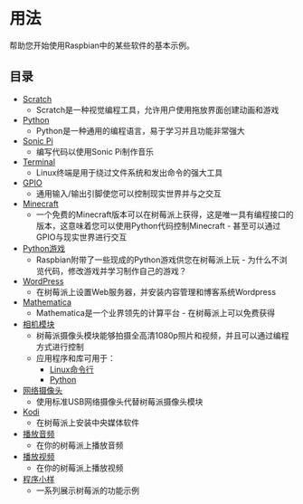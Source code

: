 # 用法

帮助您开始使用Raspbian中的某些软件的基本示例。

## 目录

- [Scratch](docs/usage/scratch/README.md)
    - Scratch是一种视觉编程工具，允许用户使用拖放界面创建动画和游戏
- [Python](docs/usage/python/README.md)
    - Python是一种通用的编程语言，易于学习并且功能非常强大
- [Sonic Pi](docs/usage/sonic-pi/README.md)
    - 编写代码以使用Sonic Pi制作音乐
- [Terminal](docs/usage/terminal/README.md)
    - Linux终端是用于绕过文件系统和发出命令的强大工具
- [GPIO](docs/usage/gpio/README.md)
    - 通用输入/输出引脚使您可以控制现实世界并与之交互
- [Minecraft](docs/usage/minecraft/README.md)
    - 一个免费的Minecraft版本可以在树莓派上获得，这是唯一具有编程接口的版本，这意味着您可以使用Python代码控制Minecraft - 甚至可以通过GPIO与现实世界进行交互
- [Python游戏](docs/usage/python-games/README.md)
    - Raspbian附带了一些现成的Python游戏供您在树莓派上玩 - 为什么不浏览代码，修改游戏并学习制作自己的游戏？
- [WordPress](docs/usage/wordpress/README.md)
    - 在树莓派上设置Web服务器，并安装内容管理和博客系统Wordpress
- [Mathematica](docs/usage/mathematica/README.md)
    - Mathematica是一个业界领先的计算平台 - 在树莓派上可以免费获得
- [相机模块](docs/usage/camera/README.md)
    - 树莓派摄像头模块能够拍摄全高清1080p照片和视频，并且可以通过编程方式进行控制
    - 应用程序和库可用于：
        - [Linux命令行](docs/usage/camera/raspicam/README.md)
        - [Python](docs/usage/camera/python/README.md)
- [网络摄像头](docs/usage/webcams/README.md)
    - 使用标准USB网络摄像头代替树莓派摄像头模块
- [Kodi](docs/usage/kodi/README.md)
    - 在树莓派上安装中央媒体软件
- [播放音频](docs/usage/audio/README.md)
    - 在你的树莓派上播放音频
- [播放视频](docs/usage/video/README.md)
    - 在你的树莓派上播放视频
- [程序小样](docs/usage/demos/README.md)
    - 一系列展示树莓派的功能示例
